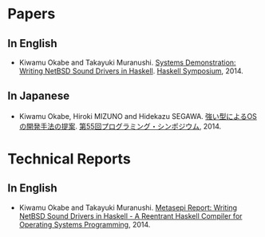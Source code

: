 # Papers

## In English

* Kiwamu Okabe and Takayuki Muranushi. [Systems Demonstration: Writing NetBSD Sound Drivers in Haskell](doc/metasepi-icfp2014-demo.pdf). [Haskell Symposium](http://www.haskell.org/haskell-symposium/2014/), 2014.

## In Japanese

* Kiwamu Okabe, Hiroki MIZUNO and Hidekazu SEGAWA. [強い型によるOSの開発手法の提案](doc/20140110_prosym55.pdf). [第55回プログラミング・シンポジウム](http://www.ipsj.or.jp/prosym/55/55CFA.html), 2014.

# Technical Reports

## In English

* Kiwamu Okabe and Takayuki Muranushi. [Metasepi Report: Writing NetBSD Sound Drivers in Haskell - A Reentrant Haskell Compiler for Operating Systems Programming](doc/metasepi-icfp2014.pdf), 2014.
